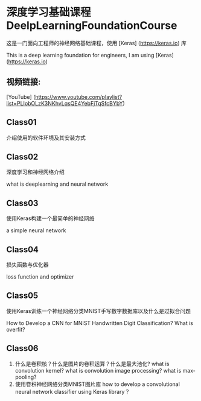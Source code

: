 # 深度学习基础课程 DeelpLearningFoundationCourse 
这是一门面向工程师的神经网络基础课程，使用
[Keras]
(https://keras.io)
库

This is a deep learning foundation for engineers, I am using 
[Keras]
(https://keras.io)

## 视频链接:
[YouTube]
(https://www.youtube.com/playlist?list=PLIobOLzK3NKhvLqsQE4YebFjTqSfcBYbY)

## Class01
介绍使用的软件环境及其安装方式

## Class02
深度学习和神经网络介绍

what is deeplearning and neural network

## Class03
使用Keras构建一个最简单的神经网络

a simple neural network

## Class04
损失函数与优化器

loss function and optimizer

## Class05
使用Keras训练一个神经网络分类MNIST手写数字数据库以及什么是过拟合问题

How to Develop a CNN for MNIST Handwritten Digit Classification? What is overfit?

## Class06
1. 什么是卷积核？什么是图片的卷积运算？什么是最大池化?
what is convolution kernel? what is convolution image processing? what is max-pooling?
2. 使用卷积神经网络分类MNIST图片库 how to develop a convolutional neural network classifier using Keras library？
